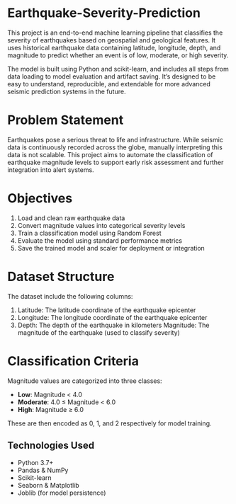 # Earthquake-Severity-Prediction

This project is an end-to-end machine learning pipeline that classifies the severity of earthquakes based on geospatial and geological features. It uses historical earthquake data containing latitude, longitude, depth, and magnitude to predict whether an event is of low, moderate, or high severity.

The model is built using Python and scikit-learn, and includes all steps from data loading to model evaluation and artifact saving. It’s designed to be easy to understand, reproducible, and extendable for more advanced seismic prediction systems in the future.

# Problem Statement #

Earthquakes pose a serious threat to life and infrastructure. While seismic data is continuously recorded across the globe, manually interpreting this data is not scalable. This project aims to automate the classification of earthquake magnitude levels to support early risk assessment and further integration into alert systems.

# Objectives #

1. Load and clean raw earthquake data
2. Convert magnitude values into categorical severity levels
3. Train a classification model using Random Forest
4. Evaluate the model using standard performance metrics
5. Save the trained model and scaler for deployment or integration

# Dataset Structure #

The dataset include the following columns:

1. Latitude: The latitude coordinate of the earthquake epicenter
2. Longitude: The longitude coordinate of the earthquake epicenter
3. Depth: The depth of the earthquake in kilometers
Magnitude: The magnitude of the earthquake (used to classify severity)

# Classification Criteria #

Magnitude values are categorized into three classes:

- **Low**: Magnitude < 4.0
- **Moderate**: 4.0 ≤ Magnitude < 6.0
- **High**: Magnitude ≥ 6.0

These are then encoded as 0, 1, and 2 respectively for model training.

## Technologies Used

- Python 3.7+
- Pandas & NumPy
- Scikit-learn
- Seaborn & Matplotlib
- Joblib (for model persistence)
